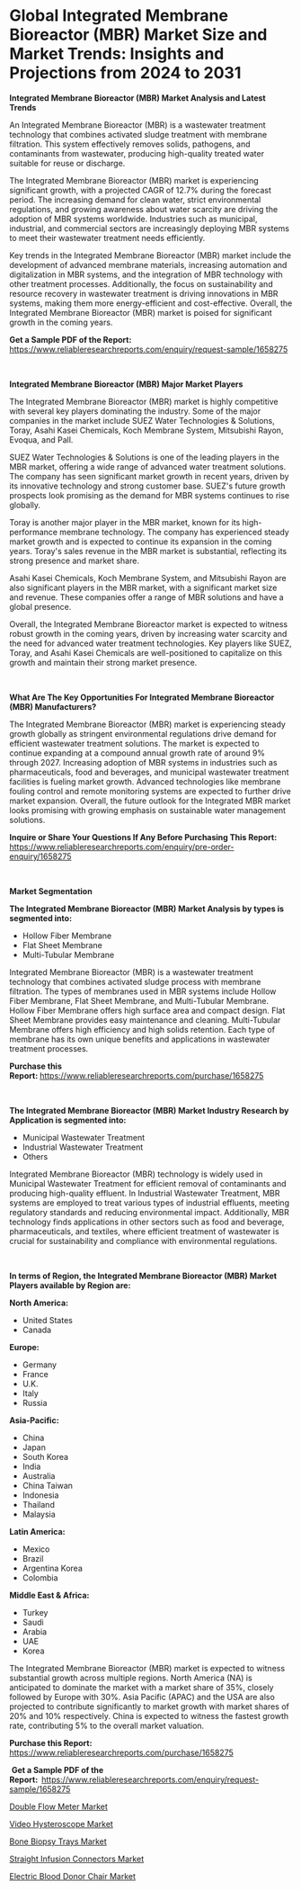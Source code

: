 <p><h1>Global Integrated Membrane Bioreactor (MBR) Market Size and Market Trends: Insights and Projections from 2024 to 2031</h1></p><p><strong>Integrated Membrane Bioreactor (MBR) Market Analysis and Latest Trends</strong></p>
<p><p>An Integrated Membrane Bioreactor (MBR) is a wastewater treatment technology that combines activated sludge treatment with membrane filtration. This system effectively removes solids, pathogens, and contaminants from wastewater, producing high-quality treated water suitable for reuse or discharge.</p><p>The Integrated Membrane Bioreactor (MBR) market is experiencing significant growth, with a projected CAGR of 12.7% during the forecast period. The increasing demand for clean water, strict environmental regulations, and growing awareness about water scarcity are driving the adoption of MBR systems worldwide. Industries such as municipal, industrial, and commercial sectors are increasingly deploying MBR systems to meet their wastewater treatment needs efficiently.</p><p>Key trends in the Integrated Membrane Bioreactor (MBR) market include the development of advanced membrane materials, increasing automation and digitalization in MBR systems, and the integration of MBR technology with other treatment processes. Additionally, the focus on sustainability and resource recovery in wastewater treatment is driving innovations in MBR systems, making them more energy-efficient and cost-effective. Overall, the Integrated Membrane Bioreactor (MBR) market is poised for significant growth in the coming years.</p></p>
<p><strong>Get a Sample PDF of the Report:&nbsp;</strong> <a href="https://www.reliableresearchreports.com/enquiry/request-sample/1658275">https://www.reliableresearchreports.com/enquiry/request-sample/1658275</a></p>
<p>&nbsp;</p>
<p><strong>Integrated Membrane Bioreactor (MBR) Major Market Players</strong></p>
<p><p>The Integrated Membrane Bioreactor (MBR) market is highly competitive with several key players dominating the industry. Some of the major companies in the market include SUEZ Water Technologies & Solutions, Toray, Asahi Kasei Chemicals, Koch Membrane System, Mitsubishi Rayon, Evoqua, and Pall.</p><p>SUEZ Water Technologies & Solutions is one of the leading players in the MBR market, offering a wide range of advanced water treatment solutions. The company has seen significant market growth in recent years, driven by its innovative technology and strong customer base. SUEZ's future growth prospects look promising as the demand for MBR systems continues to rise globally.</p><p>Toray is another major player in the MBR market, known for its high-performance membrane technology. The company has experienced steady market growth and is expected to continue its expansion in the coming years. Toray's sales revenue in the MBR market is substantial, reflecting its strong presence and market share.</p><p>Asahi Kasei Chemicals, Koch Membrane System, and Mitsubishi Rayon are also significant players in the MBR market, with a significant market size and revenue. These companies offer a range of MBR solutions and have a global presence.</p><p>Overall, the Integrated Membrane Bioreactor market is expected to witness robust growth in the coming years, driven by increasing water scarcity and the need for advanced water treatment technologies. Key players like SUEZ, Toray, and Asahi Kasei Chemicals are well-positioned to capitalize on this growth and maintain their strong market presence.</p></p>
<p>&nbsp;</p>
<p><strong>What Are The Key Opportunities For Integrated Membrane Bioreactor (MBR) Manufacturers?</strong></p>
<p><p>The Integrated Membrane Bioreactor (MBR) market is experiencing steady growth globally as stringent environmental regulations drive demand for efficient wastewater treatment solutions. The market is expected to continue expanding at a compound annual growth rate of around 9% through 2027. Increasing adoption of MBR systems in industries such as pharmaceuticals, food and beverages, and municipal wastewater treatment facilities is fueling market growth. Advanced technologies like membrane fouling control and remote monitoring systems are expected to further drive market expansion. Overall, the future outlook for the Integrated MBR market looks promising with growing emphasis on sustainable water management solutions.</p></p>
<p><strong>Inquire or Share Your Questions If Any Before Purchasing This Report:</strong> <a href="https://www.reliableresearchreports.com/enquiry/pre-order-enquiry/1658275">https://www.reliableresearchreports.com/enquiry/pre-order-enquiry/1658275</a></p>
<p>&nbsp;</p>
<p><strong>Market Segmentation</strong></p>
<p><strong>The Integrated Membrane Bioreactor (MBR) Market Analysis by types is segmented into:</strong></p>
<p><ul><li>Hollow Fiber Membrane</li><li>Flat Sheet Membrane</li><li>Multi-Tubular Membrane</li></ul></p>
<p><p>Integrated Membrane Bioreactor (MBR) is a wastewater treatment technology that combines activated sludge process with membrane filtration. The types of membranes used in MBR systems include Hollow Fiber Membrane, Flat Sheet Membrane, and Multi-Tubular Membrane. Hollow Fiber Membrane offers high surface area and compact design. Flat Sheet Membrane provides easy maintenance and cleaning. Multi-Tubular Membrane offers high efficiency and high solids retention. Each type of membrane has its own unique benefits and applications in wastewater treatment processes.</p></p>
<p><strong>Purchase this Report:&nbsp;</strong><a href="https://www.reliableresearchreports.com/purchase/1658275">https://www.reliableresearchreports.com/purchase/1658275</a></p>
<p>&nbsp;</p>
<p><strong>The Integrated Membrane Bioreactor (MBR) Market Industry Research by Application is segmented into:</strong></p>
<p><ul><li>Municipal Wastewater Treatment</li><li>Industrial Wastewater Treatment</li><li>Others</li></ul></p>
<p><p>Integrated Membrane Bioreactor (MBR) technology is widely used in Municipal Wastewater Treatment for efficient removal of contaminants and producing high-quality effluent. In Industrial Wastewater Treatment, MBR systems are employed to treat various types of industrial effluents, meeting regulatory standards and reducing environmental impact. Additionally, MBR technology finds applications in other sectors such as food and beverage, pharmaceuticals, and textiles, where efficient treatment of wastewater is crucial for sustainability and compliance with environmental regulations.</p></p>
<p>&nbsp;</p>
<p><strong>In terms of Region, the Integrated Membrane Bioreactor (MBR) Market Players available by Region are:</strong></p>
<p>
    <p> <strong> North America: </strong>
        <ul>
            <li>United States</li>
            <li>Canada</li>
        </ul>
        </p> 
    <p> <strong> Europe: </strong>
        <ul>
            <li>Germany</li>
            <li>France</li>
            <li>U.K.</li>
            <li>Italy</li>
            <li>Russia</li>
        </ul>
        </p> 
    <p> <strong> Asia-Pacific: </strong>
        <ul>
            <li>China</li>
            <li>Japan</li>
            <li>South Korea</li>
            <li>India</li>
            <li>Australia</li>
            <li>China Taiwan</li>
            <li>Indonesia</li>
            <li>Thailand</li>
            <li>Malaysia</li>
        </ul>
        </p> 
    <p> <strong> Latin America: </strong>
        <ul>
            <li>Mexico</li>
            <li>Brazil</li>
            <li>Argentina Korea</li>
            <li>Colombia</li>
        </ul>
        </p> 
    <p> <strong> Middle East & Africa: </strong>
        <ul>
            <li>Turkey</li>
            <li>Saudi</li>
            <li>Arabia</li>
            <li>UAE</li>
            <li>Korea</li>
        </ul>
    </p>
    </p>
<p><p>The Integrated Membrane Bioreactor (MBR) market is expected to witness substantial growth across multiple regions. North America (NA) is anticipated to dominate the market with a market share of 35%, closely followed by Europe with 30%. Asia Pacific (APAC) and the USA are also projected to contribute significantly to market growth with market shares of 20% and 10% respectively. China is expected to witness the fastest growth rate, contributing 5% to the overall market valuation.</p></p>
<p><strong>Purchase this Report: </strong><a href="https://www.reliableresearchreports.com/purchase/1658275">https://www.reliableresearchreports.com/purchase/1658275</a></p>
<p>&nbsp;<strong>Get a Sample PDF of the Report:&nbsp;&nbsp;</strong><a href="https://www.reliableresearchreports.com/enquiry/request-sample/1658275">https://www.reliableresearchreports.com/enquiry/request-sample/1658275</a></p>
<p><strong></strong></p>
<p><p><a href="https://medium.com/p/3e271599f1fb/edit">Double Flow Meter Market</a></p><p><a href="https://medium.com/p/50e1426b8f31/edit">Video Hysteroscope Market</a></p><p><a href="https://medium.com/p/cb589642298d/edit">Bone Biopsy Trays Market</a></p><p><a href="https://medium.com/p/55d3b013d41e/edit">Straight Infusion Connectors Market</a></p><p><a href="https://medium.com/p/6f68a0847be9/edit">Electric Blood Donor Chair Market</a></p></p>